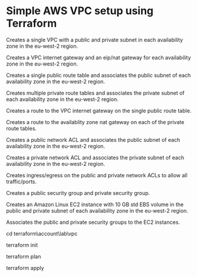# Simple AWS VPC setup using Terraform

Creates a single VPC with a public and private subnet in each availability zone in the eu-west-2 region.

Creates a VPC internet gateway and an eip/nat gateway for each availability zone in the eu-west-2 region.

Creates a single public route table and associates the public subnet of each availability zone in the eu-west-2 region.

Creates multiple private route tables and associates the private subnet of each availability zone in the eu-west-2 region.

Creates a route to the VPC internet gateway on the single public route table.

Creates a route to the availablity zone nat gateway on each of the private route tables.

Creates a public network ACL and associates the public subnet of each availability zone in the eu-west-2 region.

Creates a private network ACL and associates the private subnet of each availability zone in the eu-west-2 region.

Creates ingress/egress on the public and private network ACLs to allow all traffic/ports.

Creates a public security group and private security group.

Creates an Amazon Linux EC2 instance with 10 GB std EBS volume in the public and private subnet of each availability zone in the eu-west-2 region.

Associates the public and private security groups to the EC2 instances.

cd terraform\account\lab\vpc

terraform init

terraform plan

terraform apply
